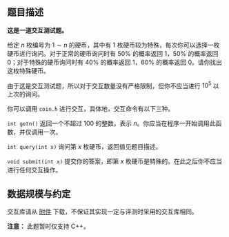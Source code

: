 ## 题目描述

**这是一道交互测试题。**

给定 $n$ 枚编号为 $1 \sim n$ 的硬币，其中有 $1$ 枚硬币较为特殊，每次你可以选择一枚硬币进行询问。对于正常的硬币询问时有 $50\%$ 的概率返回 $1$，$50\%$ 的概率返回 $0$；对于特殊的硬币询问时有 $40\%$ 的概率返回 $1$，$60\%$ 的概率返回 $0$。请你找出这枚特殊硬币。

由于这是交互测试题，所以对于交互数量没有严格限制，但你不应当进行 $10^5$ 以上次的询问。

你可以调用 `coin.h` 进行交互，具体地，交互命令有以下三种。

`int getn()` 返回一个不超过 $100$ 的整数，表示 $n$。你应当在程序一开始调用此函数，并仅调用一次。

`int query(int x)` 询问第 $x$ 枚硬币，返回值见题目描述。

`void submit(int x)` 提交你的答案，即第 $x$ 枚硬币是特殊的。在此之后你不应当进行任何交互操作。

## 数据规模与约定

交互库请从 [附件](file://coin.h) 下载，不保证其实现一定与评测时采用的交互库相同。

**注意：** 此题暂时仅支持 C++。

